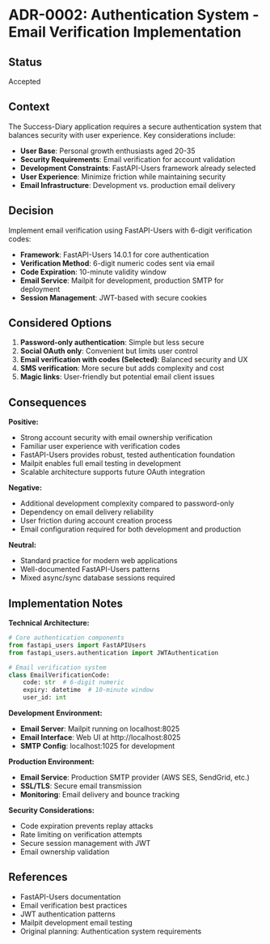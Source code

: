 # ADR-0002: Authentication System - Email Verification Implementation

## Status

Accepted

## Context

The Success-Diary application requires a secure authentication system that balances security with user experience. Key considerations include:

- **User Base**: Personal growth enthusiasts aged 20-35
- **Security Requirements**: Email verification for account validation
- **Development Constraints**: FastAPI-Users framework already selected
- **User Experience**: Minimize friction while maintaining security
- **Email Infrastructure**: Development vs. production email delivery

## Decision

Implement email verification using FastAPI-Users with 6-digit verification codes:
- **Framework**: FastAPI-Users 14.0.1 for core authentication
- **Verification Method**: 6-digit numeric codes sent via email
- **Code Expiration**: 10-minute validity window
- **Email Service**: Mailpit for development, production SMTP for deployment
- **Session Management**: JWT-based with secure cookies

## Considered Options

1. **Password-only authentication**: Simple but less secure
2. **Social OAuth only**: Convenient but limits user control
3. **Email verification with codes (Selected)**: Balanced security and UX
4. **SMS verification**: More secure but adds complexity and cost
5. **Magic links**: User-friendly but potential email client issues

## Consequences

**Positive:**
- Strong account security with email ownership verification
- Familiar user experience with verification codes
- FastAPI-Users provides robust, tested authentication foundation
- Mailpit enables full email testing in development
- Scalable architecture supports future OAuth integration

**Negative:**
- Additional development complexity compared to password-only
- Dependency on email delivery reliability
- User friction during account creation process
- Email configuration required for both development and production

**Neutral:**
- Standard practice for modern web applications
- Well-documented FastAPI-Users patterns
- Mixed async/sync database sessions required

## Implementation Notes

**Technical Architecture:**
```python
# Core authentication components
from fastapi_users import FastAPIUsers
from fastapi_users.authentication import JWTAuthentication

# Email verification system
class EmailVerificationCode:
    code: str  # 6-digit numeric
    expiry: datetime  # 10-minute window
    user_id: int
```

**Development Environment:**
- **Email Server**: Mailpit running on localhost:8025
- **Email Interface**: Web UI at http://localhost:8025
- **SMTP Config**: localhost:1025 for development

**Production Environment:**
- **Email Service**: Production SMTP provider (AWS SES, SendGrid, etc.)
- **SSL/TLS**: Secure email transmission
- **Monitoring**: Email delivery and bounce tracking

**Security Considerations:**
- Code expiration prevents replay attacks
- Rate limiting on verification attempts
- Secure session management with JWT
- Email ownership validation

## References

- FastAPI-Users documentation
- Email verification best practices
- JWT authentication patterns
- Mailpit development email testing
- Original planning: Authentication system requirements